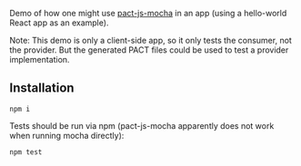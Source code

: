Demo of how one might use [pact-js-mocha](https://github.com/pact-foundation/pact-js-mocha) in an app
(using a hello-world React app as an example).

Note: This demo is only a client-side app, so it only tests the consumer, not the provider.
But the generated PACT files could be used to test a provider implementation.

## Installation

	npm i

Tests should be run via npm (pact-js-mocha apparently does not work when running mocha directly):

	npm test